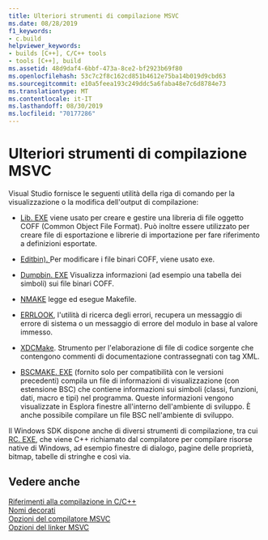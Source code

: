 ```yaml
---
title: Ulteriori strumenti di compilazione MSVC
ms.date: 08/28/2019
f1_keywords:
- c.build
helpviewer_keywords:
- builds [C++], C/C++ tools
- tools [C++], build
ms.assetid: 48d9daf4-6bbf-473a-8ce2-bf2923b69f80
ms.openlocfilehash: 53c7c2f8c162cd851b4612e75ba14b019d9cbd63
ms.sourcegitcommit: e10a5feea193c249ddc5a6faba48e7c6d8784e73
ms.translationtype: MT
ms.contentlocale: it-IT
ms.lasthandoff: 08/30/2019
ms.locfileid: "70177286"
---
```

# <a name="additional-msvc-build-tools"></a>Ulteriori strumenti di compilazione MSVC

Visual Studio fornisce le seguenti utilità della riga di comando per la visualizzazione o la modifica dell'output di compilazione:

- [Lib. EXE](lib-reference.md) viene usato per creare e gestire una libreria di file oggetto COFF (Common Object File Format). Può inoltre essere utilizzato per creare file di esportazione e librerie di importazione per fare riferimento a definizioni esportate.

- [Editbin). ](editbin-reference.md)Per modificare i file binari COFF, viene usato exe.

- [Dumpbin. EXE](dumpbin-reference.md) Visualizza informazioni (ad esempio una tabella dei simboli) sui file binari COFF.

- [NMAKE](nmake-reference.md) legge ed esegue Makefile.

- [ERRLOOK](value-edit-control.md), l'utilità di ricerca degli errori, recupera un messaggio di errore di sistema o un messaggio di errore del modulo in base al valore immesso.

- [XDCMake](xdcmake-reference.md). Strumento per l'elaborazione di file di codice sorgente che contengono commenti di documentazione contrassegnati con tag XML.

- [BSCMAKE. EXE](bscmake-reference.md) (fornito solo per compatibilità con le versioni precedenti) compila un file di informazioni di visualizzazione (con estensione BSC) che contiene informazioni sui simboli (classi, funzioni, dati, macro e tipi) nel programma. Queste informazioni vengono visualizzate in Esplora finestre all'interno dell'ambiente di sviluppo. È anche possibile compilare un file BSC nell'ambiente di sviluppo.

Il Windows SDK dispone anche di diversi strumenti di compilazione, tra cui [RC. EXE](/windows/win32/menurc/resource-compiler), che viene C++ richiamato dal compilatore per compilare risorse native di Windows, ad esempio finestre di dialogo, pagine delle proprietà, bitmap, tabelle di stringhe e così via.

## <a name="see-also"></a>Vedere anche

[Riferimenti alla compilazione in C/C++](c-cpp-building-reference.md)<br/>
[Nomi decorati](decorated-names.md)<br/>
[Opzioni del compilatore MSVC](compiler-options.md)<br/>
[Opzioni del linker MSVC](linker-options.md)
